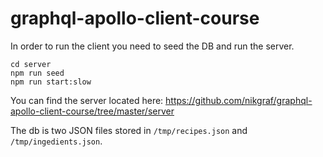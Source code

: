 # graphql-apollo-client-course

In order to run the client you need to seed the DB and run the server.

```
cd server
npm run seed
npm run start:slow
```

You can find the server located here: https://github.com/nikgraf/graphql-apollo-client-course/tree/master/server

The db is two JSON files stored in `/tmp/recipes.json` and `/tmp/ingedients.json`.
